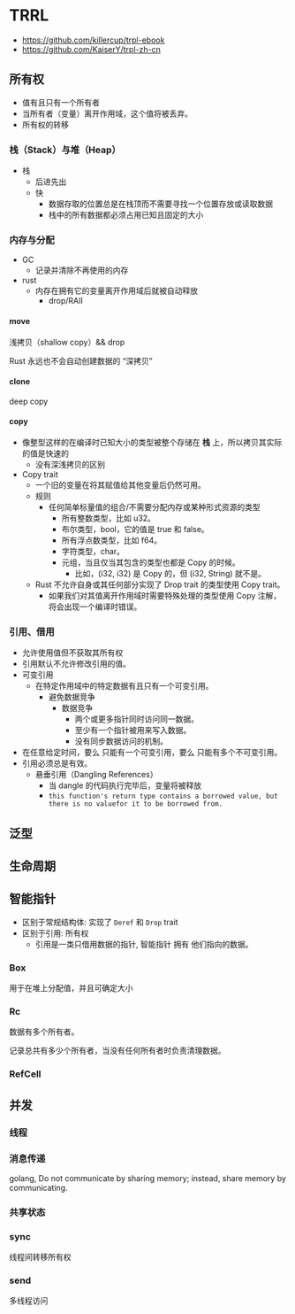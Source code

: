 # TRRL

+ https://github.com/killercup/trpl-ebook
+ https://github.com/KaiserY/trpl-zh-cn

## 所有权
+ 值有且只有一个所有者
+ 当所有者（变量）离开作用域，这个值将被丢弃。
+ 所有权的转移


### 栈（Stack）与堆（Heap）
+ 栈
    * 后进先出
    * 快
        - 数据存取的位置总是在栈顶而不需要寻找一个位置存放或读取数据
        - 栈中的所有数据都必须占用已知且固定的大小


### 内存与分配
+ GC
    *  记录并清除不再使用的内存
+ rust
    * 内存在拥有它的变量离开作用域后就被自动释放
        - drop/RAII

#### move
浅拷贝（shallow copy）&& drop

Rust 永远也不会自动创建数据的 “深拷贝”

####  clone
deep copy

####  copy
+ 像整型这样的在编译时已知大小的类型被整个存储在 __栈__ 上，所以拷贝其实际的值是快速的
    * 没有深浅拷贝的区别
+ Copy trait
    + 一个旧的变量在将其赋值给其他变量后仍然可用。
    + 规则
        * 任何简单标量值的组合/不需要分配内存或某种形式资源的类型
            - 所有整数类型，比如 u32。
            - 布尔类型，bool，它的值是 true 和 false。
            - 所有浮点数类型，比如 f64。
            - 字符类型，char。
            - 元组，当且仅当其包含的类型也都是 Copy 的时候。
                + 比如，(i32, i32) 是 Copy 的，但 (i32, String) 就不是。
    + Rust 不允许自身或其任何部分实现了 Drop trait 的类型使用 Copy trait。
        * 如果我们对其值离开作用域时需要特殊处理的类型使用 Copy 注解，将会出现一个编译时错误。


### 引用、借用
+ 允许使用值但不获取其所有权
+ 引用默认不允许修改引用的值。
+ 可变引用
    * 在特定作用域中的特定数据有且只有一个可变引用。
        - 避免数据竞争
            + 数据竞争
                * 两个或更多指针同时访问同一数据。
                * 至少有一个指针被用来写入数据。
                * 没有同步数据访问的机制。
+ 在任意给定时间，要么 只能有一个可变引用，要么 只能有多个不可变引用。
+ 引用必须总是有效。
    * 悬垂引用（Dangling References）
        - 当 dangle 的代码执行完毕后，变量将被释放
        - `this function's return type contains a borrowed value, but there is no valuefor it to be borrowed from.`

## 泛型

##  生命周期

## 智能指针
+ 区别于常规结构体: 实现了 `Deref` 和 `Drop` trait
+ 区别于引用: 所有权
    * 引用是一类只借用数据的指针, 智能指针 拥有 他们指向的数据。

### Box
用于在堆上分配值，并且可确定大小

### Rc
数据有多个所有者。

记录总共有多少个所有者，当没有任何所有者时负责清理数据。

### RefCell

## 并发

### 线程

### 消息传递
golang, Do not communicate by sharing memory; instead, share memory by communicating.

### 共享状态


### sync
线程间转移所有权


###  send
多线程访问
